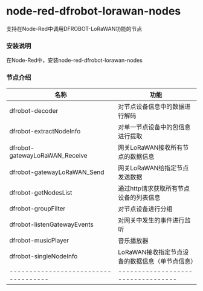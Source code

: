 # node-red-dfrobot-lorawan-nodes

支持在Node-Red中调用DFROBOT-LoRaWAN功能的节点

### 安装说明
在Node-Red中，安装node-red-dfrobot-lorawan-nodes

### 节点介绍

| 名称                               | 功能                             |
|------------------------------------|----------------------------------|
|  dfrobot-decoder                   | 对节点设备信息中的数据进行解码
|  dfrobot-extractNodeInfo           | 对单一节点设备中的包信息进行提取
|  dfrobot-gatewayLoRaWAN_Receive    | 网关LoRaWAN接收所有节点的数据信息
|  dfrobot-gatewayLoRaWAN_Send       | 网关LoRaWAN给指定节点发送数据
|  dfrobot-getNodesList              | 通过http请求获取所有节点设备的列表信息
|  dfrobot-groupFilter               | 对节点设备进行分组
|  dfrobot-listenGatewayEvents       | 对网关中发生的事件进行监听
|  dfrobot-musicPlayer               | 音乐播放器
|  dfrobot-singleNodeInfo            | LoRaWAN接收指定节点设备的数据信息（单节点信息）
|------------------------------------|----------------------------------|